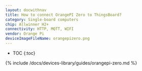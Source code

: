 ```yaml
---
layout: docwithnav
title: How to connect OrangePI Zero to ThingsBoard?
category: Single-board computers
chip: Allwinner H2+
connectivity: HTTP, MQTT, WIFI
vendor: Orange Pi
deviceImageFileName: orangepizero.png
---
```


* TOC
{:toc}

{% include /docs/devices-library/guides/orangepi-zero.md %}